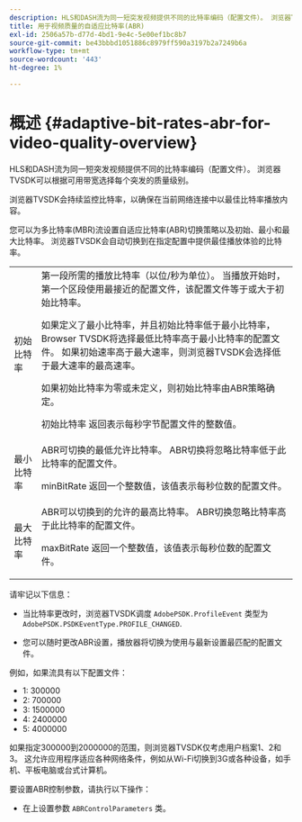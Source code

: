 ```yaml
---
description: HLS和DASH流为同一短突发视频提供不同的比特率编码（配置文件）。 浏览器TVSDK可以根据可用带宽选择每个突发的质量级别。
title: 用于视频质量的自适应比特率(ABR)
exl-id: 2506a57b-d77d-4bd1-9e4c-5e00ef1bc8b7
source-git-commit: be43bbbd1051886c8979ff590a3197b2a7249b6a
workflow-type: tm+mt
source-wordcount: '443'
ht-degree: 1%

---
```


# 概述 {#adaptive-bit-rates-abr-for-video-quality-overview}

HLS和DASH流为同一短突发视频提供不同的比特率编码（配置文件）。 浏览器TVSDK可以根据可用带宽选择每个突发的质量级别。

浏览器TVSDK会持续监控比特率，以确保在当前网络连接中以最佳比特率播放内容。

您可以为多比特率(MBR)流设置自适应比特率(ABR)切换策略以及初始、最小和最大比特率。 浏览器TVSDK会自动切换到在指定配置中提供最佳播放体验的比特率。

<table id="table_AF838E082235406AA359BF1C1A77F85F"> 
 <tbody> 
  <tr> 
   <td colname="col01"> 初始比特率 </td> 
   <td colname="col2">第一段所需的播放比特率（以位/秒为单位）。 当播放开始时，第一个区段使用最接近的配置文件，该配置文件等于或大于初始比特率。 <p> 如果定义了最小比特率，并且初始比特率低于最小比特率，Browser TVSDK将选择最低比特率高于最小比特率的配置文件。 如果初始速率高于最大速率，则浏览器TVSDK会选择低于最大速率的最高速率。 </p> <p>如果初始比特率为零或未定义，则初始比特率由ABR策略确定。 </p> <p><span class="codeph"> 初始比特率</span> 返回表示每秒字节配置文件的整数值。 </p> </td> 
  </tr> 
  <tr> 
   <td colname="col01"> 最小比特率 </td> 
   <td colname="col2">ABR可切换的最低允许比特率。 ABR切换将忽略比特率低于此比特率的配置文件。 <p><span class="codeph"> minBitRate</span> 返回一个整数值，该值表示每秒位数的配置文件。 </p> </td> 
  </tr> 
  <tr> 
   <td colname="col01"> 最大比特率 </td> 
   <td colname="col2">ABR可以切换到的允许的最高比特率。 ABR切换忽略比特率高于此比特率的配置文件。 <p><span class="codeph"> maxBitRate</span> 返回一个整数值，该值表示每秒位数的配置文件。 </p> </td> 
  </tr> 
 </tbody> 
</table>

请牢记以下信息：

* 当比特率更改时，浏览器TVSDK调度 `AdobePSDK.ProfileEvent` 类型为 `AdobePSDK.PSDKEventType.PROFILE_CHANGED`.

* 您可以随时更改ABR设置，播放器将切换为使用与最新设置最匹配的配置文件。

例如，如果流具有以下配置文件：

* 1: 300000
* 2: 700000
* 3: 1500000
* 4: 2400000
* 5: 4000000

如果指定300000到2000000的范围，则浏览器TVSDK仅考虑用户档案1、2和3。 这允许应用程序适应各种网络条件，例如从Wi-Fi切换到3G或各种设备，如手机、平板电脑或台式计算机。

要设置ABR控制参数，请执行以下操作：

* 在上设置参数 `ABRControlParameters` 类。

